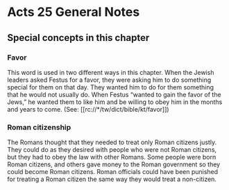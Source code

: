 # Acts 25 General Notes
## Special concepts in this chapter

### Favor

This word is used in two different ways in this chapter. When the Jewish leaders asked Festus for a favor, they were asking him to do something special for them on that day. They wanted him to do for them something that he would not usually do. When Festus “wanted to gain the favor of the Jews,” he wanted them to like him and be willing to obey him in the months and years to come. (See: [[rc://*/tw/dict/bible/kt/favor]])

### Roman citizenship

The Romans thought that they needed to treat only Roman citizens justly. They could do as they desired with people who were not Roman citizens, but they had to obey the law with other Romans. Some people were born Roman citizens, and others gave money to the Roman government so they could become Roman citizens. Roman officials could have been punished for treating a Roman citizen the same way they would treat a non-citizen.